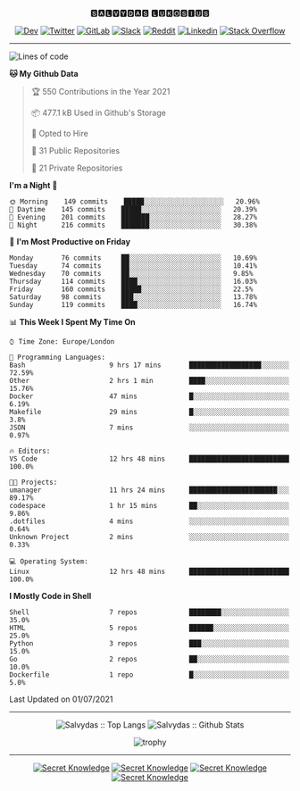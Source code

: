 <div align="center">
  
🆂🅰🅻🆅🆈🅳🅰🆂 🅻🆄🅺🅾🆂🅸🆄🆂 

  
[![Dev](https://img.shields.io/badge/-DEV-222222?style=flat-square&logo=dev.to&logoColor=white&link=https://dev.to/sso/)](https://dev.to/sso/)
[![Twitter](https://img.shields.io/badge/-Twitter-222222?style=flat-square&logo=twitter&logoColor=white&link=https://twitter.com/digital_wizz/)](https://twitter.com/digital_wizz/)
[![GitLab](https://img.shields.io/badge/-GitLab-222222?style=flat-square&logo=GitLab&logoColor=white&link=https://gitlab.com/ss-o/)](https://gitlab.com/ss-o/)
[![Slack](https://img.shields.io/badge/-Slack-222222?style=flat-square&logo=Slack&logoColor=white&link=https://digital-teams.slack.com/)](https://digital-teams.slack.com/)
[![Reddit](https://img.shields.io/badge/-Reddit-222222?style=flat-square&logo=Reddit&logoColor=white&link=https://https://www.reddit.com/user/ss-o/)](https://www.reddit.com/user/ss-o/)
[![Linkedin](https://img.shields.io/badge/-LinkedIn-222222?style=flat-square&logo=Linkedin&logoColor=white&link=https://www.linkedin.com/in/digital-clouds/)](https://www.linkedin.com/in/digital-clouds/)
[![Stack Overflow](https://img.shields.io/badge/-Stack%20Overflow-222222?style=flat-square&logo=stack-overflow&logoColor=white&link=https://stackoverflow.com/users/13893752/salvydas-lukosius)](https://stackoverflow.com/users/13893752/salvydas-lukosius)

</div>

---

<!--START_SECTION:waka-->
![Lines of code](https://img.shields.io/badge/From%20Hello%20World%20I%27ve%20Written-2.1%20million%20lines%20of%20code-blue)

**🐱 My Github Data** 

> 🏆 550 Contributions in the Year 2021
 > 
> 📦 477.1 kB Used in Github's Storage 
 > 
> 💼 Opted to Hire
 > 
> 📜 31 Public Repositories 
 > 
> 🔑 21 Private Repositories  
 > 
**I'm a Night 🦉** 

```text
🌞 Morning    149 commits    █████░░░░░░░░░░░░░░░░░░░░   20.96% 
🌆 Daytime    145 commits    █████░░░░░░░░░░░░░░░░░░░░   20.39% 
🌃 Evening    201 commits    ███████░░░░░░░░░░░░░░░░░░   28.27% 
🌙 Night      216 commits    ███████░░░░░░░░░░░░░░░░░░   30.38%

```
📅 **I'm Most Productive on Friday** 

```text
Monday       76 commits     ██░░░░░░░░░░░░░░░░░░░░░░░   10.69% 
Tuesday      74 commits     ██░░░░░░░░░░░░░░░░░░░░░░░   10.41% 
Wednesday    70 commits     ██░░░░░░░░░░░░░░░░░░░░░░░   9.85% 
Thursday     114 commits    ████░░░░░░░░░░░░░░░░░░░░░   16.03% 
Friday       160 commits    █████░░░░░░░░░░░░░░░░░░░░   22.5% 
Saturday     98 commits     ███░░░░░░░░░░░░░░░░░░░░░░   13.78% 
Sunday       119 commits    ████░░░░░░░░░░░░░░░░░░░░░   16.74%

```


📊 **This Week I Spent My Time On** 

```text
⌚︎ Time Zone: Europe/London

💬 Programming Languages: 
Bash                     9 hrs 17 mins       ██████████████████░░░░░░░   72.59% 
Other                    2 hrs 1 min         ████░░░░░░░░░░░░░░░░░░░░░   15.76% 
Docker                   47 mins             █░░░░░░░░░░░░░░░░░░░░░░░░   6.19% 
Makefile                 29 mins             █░░░░░░░░░░░░░░░░░░░░░░░░   3.8% 
JSON                     7 mins              ░░░░░░░░░░░░░░░░░░░░░░░░░   0.97%

🔥 Editors: 
VS Code                  12 hrs 48 mins      █████████████████████████   100.0%

🐱‍💻 Projects: 
umanager                 11 hrs 24 mins      ██████████████████████░░░   89.17% 
codespace                1 hr 15 mins        ██░░░░░░░░░░░░░░░░░░░░░░░   9.86% 
.dotfiles                4 mins              ░░░░░░░░░░░░░░░░░░░░░░░░░   0.64% 
Unknown Project          2 mins              ░░░░░░░░░░░░░░░░░░░░░░░░░   0.33%

💻 Operating System: 
Linux                    12 hrs 48 mins      █████████████████████████   100.0%

```

**I Mostly Code in Shell** 

```text
Shell                    7 repos             ████████░░░░░░░░░░░░░░░░░   35.0% 
HTML                     5 repos             ██████░░░░░░░░░░░░░░░░░░░   25.0% 
Python                   3 repos             ███░░░░░░░░░░░░░░░░░░░░░░   15.0% 
Go                       2 repos             ██░░░░░░░░░░░░░░░░░░░░░░░   10.0% 
Dockerfile               1 repo              █░░░░░░░░░░░░░░░░░░░░░░░░   5.0%

```



 Last Updated on 01/07/2021
<!--END_SECTION:waka-->

---

<div align=center>

![Salvydas :: Top Langs](https://github-readme-stats.vercel.app/api/top-langs/?username=ss-o&langs_count=8&card_width=300&theme=blue-green&layout=compact)
![Salvydas :: Github Stats](https://github-readme-stats.vercel.app/api?username=ss-o&theme=blue-green&layout=compact&no-frame=true)
 
![trophy](https://github-profile-trophy.vercel.app/?username=ss-o&theme=darkhub&rank=SSS,SS,S,AAA,AA,A,B,C&no-frame=true)

---


[![Secret Knowledge](https://github-readme-stats.vercel.app/api/pin/?username=github&repo=government.github.com&card_width=150&theme=blue-green&layout=compact)](https://github.com/github/government.github.com)
[![Secret Knowledge](https://github-readme-stats.vercel.app/api/pin/?username=ss-o&repo=the-book-of-secret-knowledge&card_width=150&theme=blue-green&layout=compact)](https://github.com/ss-o/the-book-of-secret-knowledge)
[![Secret Knowledge](https://github-readme-stats.vercel.app/api/pin/?username=digital-clouds&repo=awesome-machine-learning&card_width=150&theme=blue-green)](https://github.com/digital-clouds/awesome-machine-learning)
[![Secret Knowledge](https://github-readme-stats.vercel.app/api/pin/?username=security-io&repo=shodan-eye&card_width=150&theme=blue-green)](https://github.com/security-io/shodan-eye)

</div>
